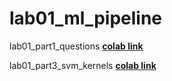 # lab01_ml_pipeline

lab01_part1_questions [**colab link**]( https://colab.research.google.com/drive/1zK36mGogmxomQwPAUuwQS2IW-ntUwcnj?usp=sharing)

lab01_part3_svm_kernels [**colab link**](https://colab.research.google.com/drive/1qxUktxD4jQ1r1U0NCqTdwCw6KV6shZgQ?usp=sharing)
